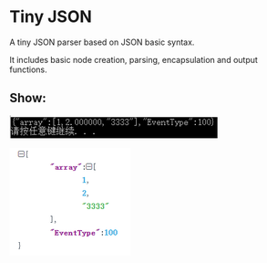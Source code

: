 # Tiny JSON

A tiny JSON parser based on JSON basic syntax.

It includes basic node creation, parsing, encapsulation and output functions.

## Show:

![d1](https://raw.githubusercontent.com/xavierfrankland/PicRepo/master/d1.png)

![d2](https://raw.githubusercontent.com/xavierfrankland/PicRepo/master/d2.png)


